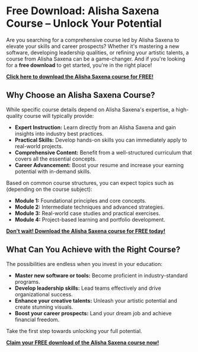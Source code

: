 # Free Download: Alisha Saxena Course – Unlock Your Potential

Are you searching for a comprehensive course led by Alisha Saxena to elevate your skills and career prospects? Whether it's mastering a new software, developing leadership qualities, or refining your artistic talents, a course from Alisha Saxena can be a game-changer. And if you're looking for a **free download** to get started, you're in the right place!

[**Click here to download the Alisha Saxena course for FREE!**](https://udemywork.com/alisha-saxena)

## Why Choose an Alisha Saxena Course?

While specific course details depend on Alisha Saxena's expertise, a high-quality course will typically provide:

*   **Expert Instruction:** Learn directly from an Alisha Saxena and gain insights into industry best practices.
*   **Practical Skills:** Develop hands-on skills you can immediately apply to real-world projects.
*   **Comprehensive Content:** Benefit from a well-structured curriculum that covers all the essential concepts.
*   **Career Advancement:** Boost your resume and increase your earning potential with in-demand skills.

Based on common course structures, you can expect topics such as (depending on the course subject):

*   **Module 1:** Foundational principles and core concepts.
*   **Module 2:** Intermediate techniques and advanced strategies.
*   **Module 3:** Real-world case studies and practical exercises.
*   **Module 4:** Project-based learning and portfolio development.

[**Don't wait! Download the Alisha Saxena course for FREE today!**](https://udemywork.com/alisha-saxena)

## What Can You Achieve with the Right Course?

The possibilities are endless when you invest in your education:

*   **Master new software or tools:** Become proficient in industry-standard programs.
*   **Develop leadership skills:** Lead teams effectively and drive organizational success.
*   **Enhance your creative talents:** Unleash your artistic potential and create stunning visuals.
*   **Boost your career prospects:** Land your dream job and achieve financial freedom.

Take the first step towards unlocking your full potential.

[**Claim your FREE download of the Alisha Saxena course now!**](https://udemywork.com/alisha-saxena)
